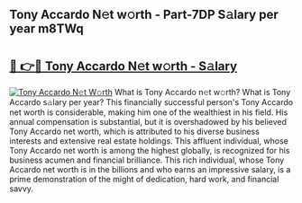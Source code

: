 ## Tony Accardo N𝚎t w𝚘rth - Part-7DP S𝚊lary per year m8TWq

# <h2><a href="http://gc3d5jl.nevu.top/?p=Tony+Accardo">🔗 👉🔴 Tony Accardo N𝚎t w𝚘rth - S𝚊lary</a></h2>

[![Tony Accardo N𝚎t W𝚘rth](https://i.imgur.com/Oavwk0R.jpeg)](http://gc3d5jl.nevu.top/?p=Tony+Accardo)
What is Tony Accardo n𝚎t w𝚘rth? What is Tony Accardo s𝚊lary per year?
This financially successful person's Tony Accardo net worth is considerable, making him one of the wealthiest in his field. His annual compensation is substantial, but it is overshadowed by his believed Tony Accardo net worth, which is attributed to his diverse business interests and extensive real estate holdings. This affluent individual, whose Tony Accardo net worth is among the highest globally, is recognized for his business acumen and financial brilliance. This rich individual, whose Tony Accardo net worth is in the billions and who earns an impressive salary, is a prime demonstration of the might of dedication, hard work, and financial savvy.
